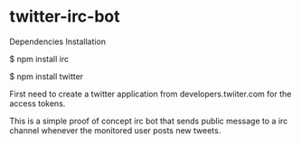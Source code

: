 twitter-irc-bot
===============

Dependencies Installation

$ npm install irc

$ npm install twitter

First need to create a twitter application from developers.twiiter.com for the access tokens.

This is a simple proof of concept irc bot that sends public message to a irc channel whenever the monitored user posts new tweets.
